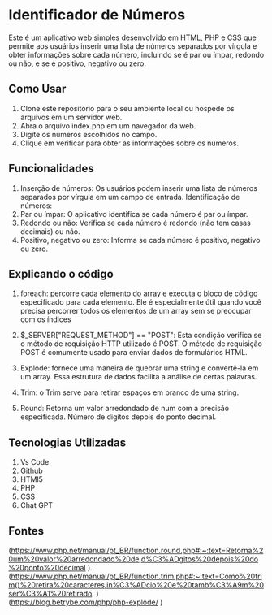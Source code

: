# Identificador de Números
Este é um aplicativo web simples desenvolvido em HTML, PHP e CSS que permite aos usuários inserir uma lista de números separados por vírgula e obter informações sobre cada número, incluindo se é par ou ímpar, redondo ou não, e se é positivo, negativo ou zero.
 
## Como Usar
1. Clone este repositório para o seu ambiente local ou hospede os arquivos em um servidor web.
2. Abra o arquivo index.php em um navegador da web.
3. Digite os números escolhidos no campo.
4. Clique em verificar para obter as informações sobre os números.
 
## Funcionalidades
1. Inserção de números: Os usuários podem inserir uma lista de números separados por vírgula em um campo de entrada.
Identificação de números:
2. Par ou ímpar: O aplicativo identifica se cada número é par ou ímpar.
3. Redondo ou não: Verifica se cada número é redondo (não tem casas decimais) ou não.
4. Positivo, negativo ou zero: Informa se cada número é positivo, negativo ou zero.
 
## Explicando o código
1. foreach: percorre cada elemento do array e executa o bloco de código especificado para cada elemento. Ele é especialmente útil quando você precisa percorrer todos os elementos de um array sem se preocupar com os índices
 
2. $_SERVER["REQUEST_METHOD"] == "POST": Esta condição verifica se o método de requisição HTTP utilizado é POST. O método de requisição POST é comumente usado para enviar dados de formulários HTML.
 
3. Explode: fornece uma maneira de quebrar uma string e convertê-la em um array. Essa estrutura de dados facilita a análise de certas palavras.
 
4. Trim: o Trim serve para retirar espaços em branco de uma string.
 
5. Round: Retorna um valor arredondado de num com a precisão especificada. Número de digitos depois do ponto decimal.
 
## Tecnologias Utilizadas
1. Vs Code
2. Github
3. HTMl5
4. PHP
5. CSS
6. Chat GPT
 
## Fontes
(https://www.php.net/manual/pt_BR/function.round.php#:~:text=Retorna%20um%20valor%20arredondado%20de,d%C3%ADgitos%20depois%20do%20ponto%20decimal  ).  
(https://www.php.net/manual/pt_BR/function.trim.php#:~:text=Como%20trim()%20retira%20caracteres,in%C3%ADcio%20e%20tamb%C3%A9m%20ser%C3%A1%20retirado.  )  
(https://blog.betrybe.com/php/php-explode/  )
